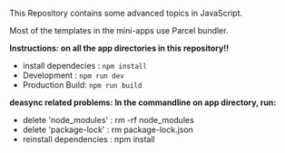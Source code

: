 This Repository contains some advanced topics in JavaScript.

Most of the templates in the mini-apps use Parcel bundler.

**Instructions: on all the app directories in this repository!!**

- install dependecies : `npm install`
- Development : `npm run dev`
- Production Build: `npm run build`

**deasync related problems: In the commandline on app directory, run:**

- delete 'node_modules' : rm -rf node_modules
- delete 'package-lock' : rm package-lock.json
- reinstall dependencies : npm install
